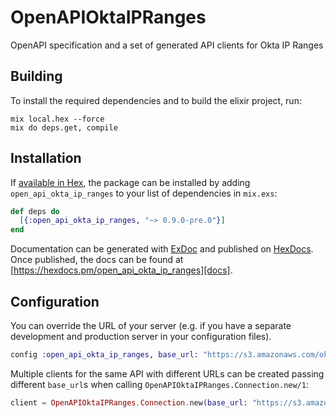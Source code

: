 # OpenAPIOktaIPRanges

OpenAPI specification and a set of generated API clients for Okta IP Ranges

## Building

To install the required dependencies and to build the elixir project, run:

```console
mix local.hex --force
mix do deps.get, compile
```

## Installation

If [available in Hex][], the package can be installed by adding `open_api_okta_ip_ranges` to
your list of dependencies in `mix.exs`:

```elixir
def deps do
  [{:open_api_okta_ip_ranges, "~> 0.9.0-pre.0"}]
end
```

Documentation can be generated with [ExDoc][] and published on [HexDocs][]. Once published, the docs can be found at
[https://hexdocs.pm/open_api_okta_ip_ranges][docs].

## Configuration

You can override the URL of your server (e.g. if you have a separate development and production server in your
configuration files).

```elixir
config :open_api_okta_ip_ranges, base_url: "https://s3.amazonaws.com/okta-ip-ranges"
```

Multiple clients for the same API with different URLs can be created passing different `base_url`s when calling
`OpenAPIOktaIPRanges.Connection.new/1`:

```elixir
client = OpenAPIOktaIPRanges.Connection.new(base_url: "https://s3.amazonaws.com/okta-ip-ranges")
```

[exdoc]: https://github.com/elixir-lang/ex_doc
[hexdocs]: https://hexdocs.pm
[available in hex]: https://hex.pm/docs/publish
[docs]: https://hexdocs.pm/open_api_okta_ip_ranges
